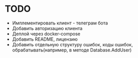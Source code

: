 # TODO

* Имплементировать клиент - телеграм бота
* Добавить авторизацию клиента
* Деплой через docker-compose
* Добавить README, лицензию
* Добавить отдельную структуру ошибок, коды ошибок, обрабатывать(например, в методе Database.AddUser)
